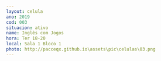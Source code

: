 ```yaml
---
layout: celula
ano: 2019
cod: 003
situacion: ativo
name: Inglês com Jogos
hora: Ter 18-20
local: Sala 1 Bloco 1 
photo: http://pacceqx.github.io\assets\pic\celulas\03.png
---
```


